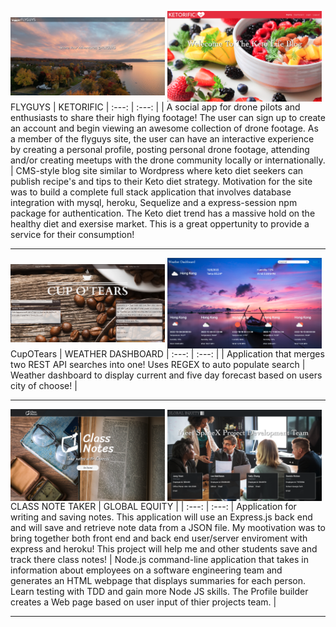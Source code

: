 
<a href="https://flyguys.herokuapp.com/" ><img src="https://github.com/frozzel/Flyguys/blob/7dff98da229666f09d9d43d29f6f97deb2fe82f5/public/image/Screen%20Shot%202022-11-07%20at%2011.45.18%20PM.png" align="center" height="" width="49%" ></a>
 <a href="https://ketorific.herokuapp.com/"><img src="https://github.com/frozzel/KETORIFIC/blob/fca1ef859a415ade2333a08f1d01efc39f47b20c/public/image/Screen%20Shot%202022-11-02%20at%204.44.38%20PM.png" align="center" height="" width="49%" ></a>
FLYGUYS | KETORIFIC
| :---: | :---: | 
| A social app for drone pilots and enthusiasts to share their high flying footage! The user can sign up to create an account and begin viewing an awesome collection of drone footage. As a member of the flyguys site, the user can have an interactive experience by creating a personal profile, posting personal drone footage, attending and/or creating meetups with the drone community locally or internationally. |   CMS-style blog site similar to Wordpress where keto diet seekers can publish recipe's and tips to their Keto diet strategy. Motivation for the site was to build a complete full stack application that involves database integration with mysql, heroku, Sequelize and a express-session npm package for authentication. The Keto diet trend has a massive hold on the healthy diet and exersise market. This is a great oppertunity to provide a service for their consumption!

 
---

<a href="https://frozzel.github.io/CupOTears/" ><img src="https://github.com/frozzel/CupOTears/blob/main/assets/images/Screen%20Shot%202022-10-02%20at%208.17.24%20PM.png" align="center" height="" width="49%" ></a>
 <a href="https://frozzel.github.io/Climate-Change/"><img src="https://github.com/frozzel/Climate-Change/blob/main/assets/images/Shot.png" align="center" height="" width="49%" ></a>
CupOTears | WEATHER DASHBOARD
| :---: | :---: | 
| Application that merges two REST API searches into one! Uses REGEX to auto populate search |  Weather dashboard to display current and five day forecast based on users city of choose! |
 
---

<a href="https://class-note-taker-project.herokuapp.com/" ><img src="https://github.com/frozzel/Class-Notes/blob/main/public/assets/image/Screen%20Shot%202022-10-13%20at%2010.26.57%20PM.png" align="center" height="" width="49%" ></a>
 <a href="http://frozzel.github.io/GlobalEquity/"><img src="https://github.com/frozzel/GlobalEquity/blob/main/scr/Shot.png" align="center" height="" width="49%" ></a>
 CLASS NOTE TAKER | GLOBAL EQUITY | 
 | :---: | :---: | 
  Application for writing and saving notes. This application will use an Express.js back end and will save and retrieve note data from a JSON file.  My mootivation was to bring together both front end and back end user/server enviroment with express and heroku!  This project will help me and other students save and track there class notes! |  Node.js command-line application that takes in information about employees on a software engineering team and generates an HTML webpage that displays summaries for each person. Learn testing with TDD and gain more Node JS skills.  The Profile builder creates a Web page based on user input of thier projects team. |




---